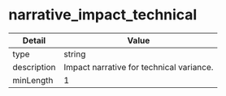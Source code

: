 # narrative_impact_technical
| Detail | Value |
| ------ | ----- |
| type | string |
| description | Impact narrative for technical variance. |
| minLength | 1 |
